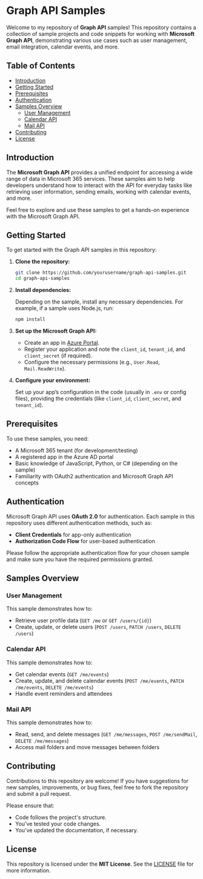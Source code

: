 # Graph API Samples

Welcome to my repository of **Graph API** samples! This repository contains a collection of sample projects and code snippets for working with **Microsoft Graph API**, demonstrating various use cases such as user management, email integration, calendar events, and more.

## Table of Contents

- [Introduction](#introduction)
- [Getting Started](#getting-started)
- [Prerequisites](#prerequisites)
- [Authentication](#authentication)
- [Samples Overview](#samples-overview)
  - [User Management](#user-management)
  - [Calendar API](#calendar-api)
  - [Mail API](#mail-api)
- [Contributing](#contributing)
- [License](#license)

## Introduction

The **Microsoft Graph API** provides a unified endpoint for accessing a wide range of data in Microsoft 365 services. These samples aim to help developers understand how to interact with the API for everyday tasks like retrieving user information, sending emails, working with calendar events, and more.

Feel free to explore and use these samples to get a hands-on experience with the Microsoft Graph API.

## Getting Started

To get started with the Graph API samples in this repository:

1. **Clone the repository:**

    ```bash
    git clone https://github.com/yourusername/graph-api-samples.git
    cd graph-api-samples
    ```

2. **Install dependencies:**

    Depending on the sample, install any necessary dependencies. For example, if a sample uses Node.js, run:

    ```bash
    npm install
    ```

3. **Set up the Microsoft Graph API:**

    - Create an app in [Azure Portal](https://portal.azure.com).
    - Register your application and note the `client_id`, `tenant_id`, and `client_secret` (if required).
    - Configure the necessary permissions (e.g., `User.Read`, `Mail.ReadWrite`).

4. **Configure your environment:**

    Set up your app’s configuration in the code (usually in `.env` or config files), providing the credentials (like `client_id`, `client_secret`, and `tenant_id`).

## Prerequisites

To use these samples, you need:

- A Microsoft 365 tenant (for development/testing)
- A registered app in the Azure AD portal
- Basic knowledge of JavaScript, Python, or C# (depending on the sample)
- Familiarity with OAuth2 authentication and Microsoft Graph API concepts

## Authentication

Microsoft Graph API uses **OAuth 2.0** for authentication. Each sample in this repository uses different authentication methods, such as:

- **Client Credentials** for app-only authentication
- **Authorization Code Flow** for user-based authentication

Please follow the appropriate authentication flow for your chosen sample and make sure you have the required permissions granted.

## Samples Overview

### User Management

This sample demonstrates how to:

- Retrieve user profile data (`GET /me` or `GET /users/{id}`)
- Create, update, or delete users (`POST /users`, `PATCH /users`, `DELETE /users`)

### Calendar API

This sample demonstrates how to:

- Get calendar events (`GET /me/events`)
- Create, update, and delete calendar events (`POST /me/events`, `PATCH /me/events`, `DELETE /me/events`)
- Handle event reminders and attendees

### Mail API

This sample demonstrates how to:

- Read, send, and delete messages (`GET /me/messages`, `POST /me/sendMail`, `DELETE /me/messages`)
- Access mail folders and move messages between folders

## Contributing

Contributions to this repository are welcome! If you have suggestions for new samples, improvements, or bug fixes, feel free to fork the repository and submit a pull request.

Please ensure that:

- Code follows the project's structure.
- You’ve tested your code changes.
- You’ve updated the documentation, if necessary.

## License

This repository is licensed under the **MIT License**. See the [LICENSE](LICENSE) file for more information.
